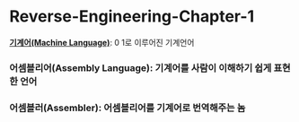 # Reverse-Engineering-Chapter-1

[**기계어(Machine Language)**](): 0 1로 이루어진 기계언어
### 어셈블리어(Assembly Language): 기계어를 사람이 이해하기 쉽게 표현한 언어
### 어셈블러(Assembler): 어셈블리어를 기계어로 번역해주는 놈

